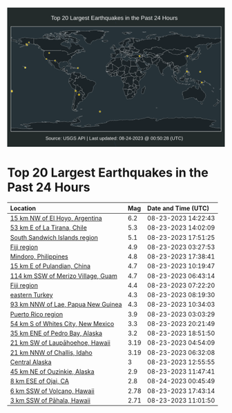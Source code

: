 ![Map](./map.png)

# Top 20 Largest Earthquakes in the Past 24 Hours

| Location | Mag | Date and Time (UTC) |
|:---|:---|:---|
| [15 km NW of El Hoyo, Argentina](https://earthquake.usgs.gov/earthquakes/eventpage/us7000kqbl) | 6.2 | 08-23-2023 14:22:43 |
| [53 km E of La Tirana, Chile](https://earthquake.usgs.gov/earthquakes/eventpage/us7000kqbg) | 5.3 | 08-23-2023 14:02:09 |
| [South Sandwich Islands region](https://earthquake.usgs.gov/earthquakes/eventpage/us7000kqdh) | 5.1 | 08-23-2023 17:51:25 |
| [Fiji region](https://earthquake.usgs.gov/earthquakes/eventpage/us7000kq8q) | 4.9 | 08-23-2023 03:27:53 |
| [Mindoro, Philippines](https://earthquake.usgs.gov/earthquakes/eventpage/us7000kqcz) | 4.8 | 08-23-2023 17:38:41 |
| [15 km E of Pulandian, China](https://earthquake.usgs.gov/earthquakes/eventpage/us7000kqap) | 4.7 | 08-23-2023 10:19:47 |
| [114 km SSW of Merizo Village, Guam](https://earthquake.usgs.gov/earthquakes/eventpage/us7000kq9v) | 4.7 | 08-23-2023 06:43:14 |
| [Fiji region](https://earthquake.usgs.gov/earthquakes/eventpage/us7000kqa1) | 4.4 | 08-23-2023 07:22:20 |
| [eastern Turkey](https://earthquake.usgs.gov/earthquakes/eventpage/us7000kqaa) | 4.3 | 08-23-2023 08:19:30 |
| [93 km NNW of Lae, Papua New Guinea](https://earthquake.usgs.gov/earthquakes/eventpage/us7000kqau) | 4.3 | 08-23-2023 10:34:03 |
| [Puerto Rico region](https://earthquake.usgs.gov/earthquakes/eventpage/pr2023235000) | 3.9 | 08-23-2023 03:03:29 |
| [54 km S of Whites City, New Mexico](https://earthquake.usgs.gov/earthquakes/eventpage/tx2023qnca) | 3.3 | 08-23-2023 20:21:49 |
| [35 km ENE of Pedro Bay, Alaska](https://earthquake.usgs.gov/earthquakes/eventpage/ak023asybefb) | 3.2 | 08-23-2023 18:51:50 |
| [21 km SW of Laupāhoehoe, Hawaii](https://earthquake.usgs.gov/earthquakes/eventpage/hv73538632) | 3.19 | 08-23-2023 04:54:09 |
| [21 km NNW of Challis, Idaho](https://earthquake.usgs.gov/earthquakes/eventpage/mb90025233) | 3.19 | 08-23-2023 06:32:08 |
| [Central Alaska](https://earthquake.usgs.gov/earthquakes/eventpage/ak023asurnyl) | 3 | 08-23-2023 12:55:55 |
| [45 km NE of Ouzinkie, Alaska](https://earthquake.usgs.gov/earthquakes/eventpage/ak023asu4hj0) | 2.9 | 08-23-2023 11:47:41 |
| [8 km ESE of Ojai, CA](https://earthquake.usgs.gov/earthquakes/eventpage/ci39649034) | 2.8 | 08-24-2023 00:45:49 |
| [6 km SSW of Volcano, Hawaii](https://earthquake.usgs.gov/earthquakes/eventpage/hv73540182) | 2.78 | 08-23-2023 17:43:14 |
| [3 km SSW of Pāhala, Hawaii](https://earthquake.usgs.gov/earthquakes/eventpage/hv73539357) | 2.71 | 08-23-2023 11:01:50 |
